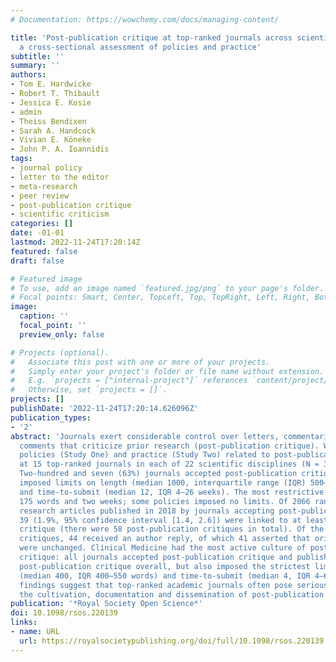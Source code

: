 ```yaml
---
# Documentation: https://wowchemy.com/docs/managing-content/

title: 'Post-publication critique at top-ranked journals across scientific disciplines:
  a cross-sectional assessment of policies and practice'
subtitle: ''
summary: ''
authors:
- Tom E. Hardwicke
- Robert T. Thibault
- Jessica E. Kosie
- admin
- Theiss Bendixen
- Sarah A. Handcock
- Vivian E. Köneke
- John P. A. Ioannidis
tags:
- journal policy
- letter to the editor
- meta-research
- peer review
- post-publication critique
- scientific criticism
categories: []
date: -01-01
lastmod: 2022-11-24T17:20:14Z
featured: false
draft: false

# Featured image
# To use, add an image named `featured.jpg/png` to your page's folder.
# Focal points: Smart, Center, TopLeft, Top, TopRight, Left, Right, BottomLeft, Bottom, BottomRight.
image:
  caption: ''
  focal_point: ''
  preview_only: false

# Projects (optional).
#   Associate this post with one or more of your projects.
#   Simply enter your project's folder or file name without extension.
#   E.g. `projects = ["internal-project"]` references `content/project/deep-learning/index.md`.
#   Otherwise, set `projects = []`.
projects: []
publishDate: '2022-11-24T17:20:14.626096Z'
publication_types:
- '2'
abstract: 'Journals exert considerable control over letters, commentaries and online
  comments that criticize prior research (post-publication critique). We assessed
  policies (Study One) and practice (Study Two) related to post-publication critique
  at 15 top-ranked journals in each of 22 scientific disciplines (N = 330 journals).
  Two-hundred and seven (63%) journals accepted post-publication critique and often
  imposed limits on length (median 1000, interquartile range (IQR) 500–1200 words)
  and time-to-submit (median 12, IQR 4–26 weeks). The most restrictive limits were
  175 words and two weeks; some policies imposed no limits. Of 2066 randomly sampled
  research articles published in 2018 by journals accepting post-publication critique,
  39 (1.9%, 95% confidence interval [1.4, 2.6]) were linked to at least one post-publication
  critique (there were 58 post-publication critiques in total). Of the 58 post-publication
  critiques, 44 received an author reply, of which 41 asserted that original conclusions
  were unchanged. Clinical Medicine had the most active culture of post-publication
  critique: all journals accepted post-publication critique and published the most
  post-publication critique overall, but also imposed the strictest limits on length
  (median 400, IQR 400–550 words) and time-to-submit (median 4, IQR 4–6 weeks). Our
  findings suggest that top-ranked academic journals often pose serious barriers to
  the cultivation, documentation and dissemination of post-publication critique.'
publication: '*Royal Society Open Science*'
doi: 10.1098/rsos.220139
links:
- name: URL
  url: https://royalsocietypublishing.org/doi/full/10.1098/rsos.220139
---
```

